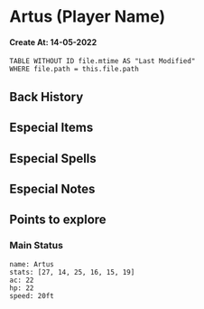 # Artus (Player Name)
#### Create At: 14-05-2022
```dataview  
TABLE WITHOUT ID file.mtime AS "Last Modified"  
WHERE file.path = this.file.path  
```
## Back History


## Especial Items

## Especial Spells

## Especial Notes

## Points to explore

### Main Status
```statblock
name: Artus
stats: [27, 14, 25, 16, 15, 19]
ac: 22
hp: 22
speed: 20ft

```
